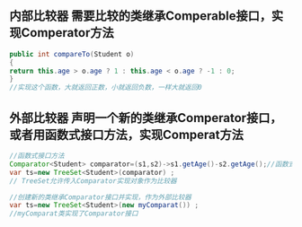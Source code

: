 ## 内部比较器 需要比较的类继承Comperable接口，实现Comperator方法
```java
public int compareTo(Student o)
{
return this.age > o.age ? 1 : this.age < o.age ? -1 : 0;
}
//实现这个函数，大就返回正数，小就返回负数，一样大就返回0
```

## 外部比较器 声明一个新的类继承Comperator接口，或者用函数式接口方法，实现Comperat方法
```java
//函数式接口方法
Comparator<Student> comparator=(s1,s2)->s1.getAge()-s2.getAge();//函数式接口lambda方法
var ts=new TreeSet<Student>(comparator) ;
// TreeSet允许传入Comparator实现对象作为比较器
```
```java
//创建新的类继承Comparator接口并实现，作为外部比较器
var ts=new TreeSet<Student>(new myComparat()) ;
//myComparat类实现了Comparator接口
```